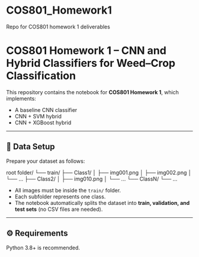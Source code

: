 # COS801_Homework1
Repo for COS801 homework 1 deliverables

# COS801 Homework 1 – CNN and Hybrid Classifiers for Weed–Crop Classification

This repository contains the notebook for **COS801 Homework 1**, which implements:
- A baseline CNN classifier
- CNN + SVM hybrid
- CNN + XGBoost hybrid

---

## 📂 Data Setup

Prepare your dataset as follows:

root folder/
└── train/
├── Class1/
│ ├── img001.png
│ ├── img002.png
│ └── ...
├── Class2/
│ ├── img010.png
│ └── ...
└── ClassN/
└── ...



- All images must be inside the `train/` folder.  
- Each subfolder represents one class.  
- The notebook automatically splits the dataset into **train, validation, and test sets** (no CSV files are needed).

---

## ⚙️ Requirements

Python 3.8+ is recommended. 

